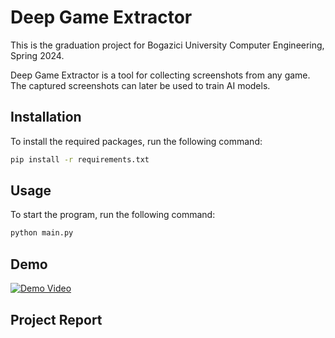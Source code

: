 # Deep Game Extractor
This is the graduation project for Bogazici University Computer Engineering, Spring 2024.

Deep Game Extractor is a tool for collecting screenshots from any game. The captured screenshots can later be used to train AI models.

## Installation
To install the required packages, run the following command:
```bash
pip install -r requirements.txt
```

## Usage
To start the program, run the following command:
```bash
python main.py
```

## Demo
[![Demo Video](https://img.youtube.com/vi/32k22isSmOw/0.jpg)](https://youtu.be/32k22isSmOw)

## Project Report
